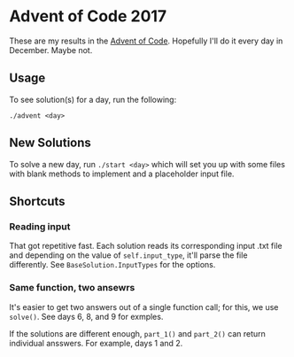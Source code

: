 # Advent of Code 2017

These are my results in the [Advent of Code](https://adventofcode.com/).
Hopefully I'll do it every day in December. Maybe not.

## Usage

To see solution(s) for a day, run the following:

```
./advent <day>
```

## New Solutions

To solve a new day, run `./start <day>` which will set you up with some files
with blank methods to implement and a placeholder input file.

## Shortcuts

### Reading input

That got repetitive fast. Each solution reads its corresponding input .txt file
and depending on the value of `self.input_type`, it'll parse the file
differently. See `BaseSolution.InputTypes` for the options.

### Same function, two ansewrs

It's easier to get two answers out of a single function call; for this, we use `solve()`. See days 6, 8, and 9 for exmples.

If the solutions are different enough, `part_1()` and `part_2()` can return individual ansswers. For example, days 1 and 2.
